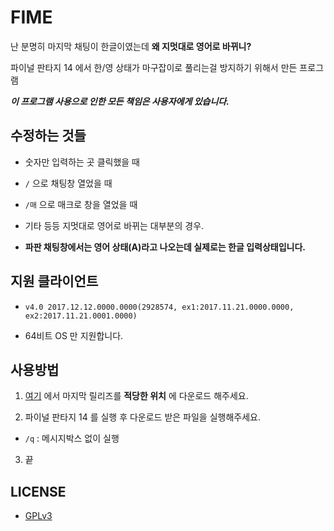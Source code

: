 # FIME

난 분명히 마지막 채팅이 한글이였는데 **왜 지멋대로 영어로 바뀌니?**

파이널 판타지 14 에서 한/영 상태가 마구잡이로 풀리는걸 방지하기 위해서 만든 프로그램

***이 프로그램 사용으로 인한 모든 책임은 사용자에게 있습니다.***

## 수정하는 것들

- 숫자만 입력하는 곳 클릭했을 때

- `/` 으로 채팅창 열었을 때

- `/매` 으로 매크로 창을 열었을 때

- 기타 등등 지멋대로 영어로 바뀌는 대부분의 경우.

- **파판 채팅창에서는 영어 상태(A)라고 나오는데 실제로는 한글 입력상태입니다.**

## 지원 클라이언트

- `v4.0 2017.12.12.0000.0000(2928574, ex1:2017.11.21.0000.0000, ex2:2017.11.21.0001.0000)`

- 64비트 OS 만 지원합니다.

## 사용방법

1. [여기](https://github.com/RyuaNerin/FIME/releases/latest) 에서 마지막 릴리즈를 **적당한 위치** 에 다운로드 해주세요.

2. 파이널 판타지 14 를 실행 후 다운로드 받은 파일을 실행해주세요.

 - `/q` : 메시지박스 없이 실행

3. 끝

## LICENSE

- [GPLv3](LICENSE.txt)
